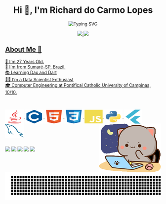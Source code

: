 <h1 align="center">Hi 👋, I'm Richard do Carmo Lopes</h1>

<p align="center">
    <img src="https://readme-typing-svg.herokuapp.com?font=Fira+Code&size=25&duration=3000&pause=1500&center=true&width=435&lines=Be+Welcome+!+%F0%9F%98%80;Computer+Engineer+%F0%9F%91%A8%E2%80%8D%F0%9F%8E%93;Nice+To+Meet+You+!+%F0%9F%A4%9D" alt="Typing SVG"></a>
</p>

<div align="center">
  <a href="https://github.com/RichardCLopes">
  <img height="180em" src="https://github-readme-stats.vercel.app/api?username=RichardCLopes&show_icons=true&theme=radical&include_all_commits=true&count_private=true"/>
  <img height="180em" src="https://github-readme-stats.vercel.app/api/top-langs/?username=RichardCLopes&layout=compact&langs_count=7&theme=radical"/>
</div>

## About Me 🚀<br>
🧑 I'm 27 Years Old.<br>
🏡 I'm from Sumaré-SP, Brazil.<br>
📚 Learning Dax and Dart</br>
👨‍💻 I’m a Data Scientist Enthusiast</br>
🎓 Computer Engineering at Pontifical Catholic University of Campinas, 10/10.</br><br>

<div style="display: inline_block"><br>
  <img align="center" alt="Ric-Csharp" height="45" width="60" src="https://raw.githubusercontent.com/devicons/devicon/master/icons/java/java-plain.svg">
  <img align="center" alt="Ric-Ts" height="45" width="60" src="https://raw.githubusercontent.com/devicons/devicon/master/icons/c/c-plain.svg">
  <img align="center" alt="Ric-HTML" height="45" width="60" src="https://raw.githubusercontent.com/devicons/devicon/master/icons/html5/html5-original.svg">
  <img align="center" alt="Ric-CSS" height="45" width="60" src="https://raw.githubusercontent.com/devicons/devicon/master/icons/css3/css3-original.svg">
  <img align="center" alt="Ric-Js" height="45" width="60" src="https://raw.githubusercontent.com/devicons/devicon/master/icons/javascript/javascript-plain.svg">
  <img align="center" alt="Ric-Python" height="45" width="60" src="https://raw.githubusercontent.com/devicons/devicon/master/icons/python/python-original.svg">
  <img align="center" alt="Ric-Csharp" height="45" width="60" src="https://raw.githubusercontent.com/devicons/devicon/master/icons/flutter/flutter-plain.svg">
  <img align="center" alt="Ric-Csharp" height="45" width="60" src="https://raw.githubusercontent.com/devicons/devicon/master/icons/mysql/mysql-original.svg">
  <a>
    <img align="right"  src="goma-cat.gif"/>
  </a>
</div>

##
  
<div>
   <a href="mailto:richardiasp@hotail.com" target="_blank"><img src="https://img.shields.io/badge/Microsoft_Outlook-0078D4?style=for-the-badge&logo=microsoft-outlook&logoColor=white" target="_blank"></a>
  <a href="mailto:richardiasp@gmail.com" target="_blank"><img src="https://img.shields.io/badge/Gmail-D14836?style=for-the-badge&logo=gmail&logoColor=white" target="_blank"></a>
 	<a href="https://www.linkedin.com/in/richardclopes11/" target="_blank"><img src="https://img.shields.io/badge/LinkedIn-0077B5?style=for-the-badge&logo=linkedin&logoColor=white" target="_blank"></a>
  <a href="https://www.instagram.com/richardclopes/" target="_blank"><img src="https://img.shields.io/badge/Instagram-E4405F?style=for-the-badge&logo=instagram&logoColor=white" target="_blank"></a>
  <a href="https://t.me/RichardCLopes" target="_blank"><img src="https://img.shields.io/badge/Telegram-2CA5E0?style=for-the-badge&logo=telegram&logoColor=white" target="_blank"></a>
</div>

![gitartwork](gitartwork.svg)
